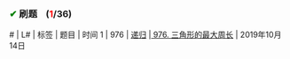 
### <font color="green">✔</font> 刷题&nbsp;&nbsp;&nbsp;&nbsp;(<font color="red">1</font>/36)

\# | L# | 标签 | 题目 | 时间
1 | 976 |  <a href="https://github.com/xdxTao/LeetCode/tree/master/题解(titleSolution)/递归(Recursion)">递归</a>  |<a href="https://github.com/xdxTao/LeetCode/blob/master/题解(titleSolution)/排序(Sort)/976. 三角形的最大周长.md"> 976. 三角形的最大周长</a> | 2019年10月14日